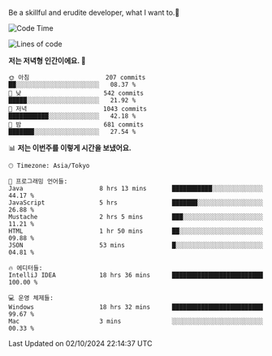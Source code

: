 Be a skillful and erudite developer, what I want to.👶

<!--START_SECTION:waka-->
![Code Time](http://img.shields.io/badge/Code%20Time-1%2C304%20hrs%2044%20mins-blue)

![Lines of code](https://img.shields.io/badge/%EC%A0%80%EB%8A%94%20%EC%97%AC%ED%83%9C%EA%B9%8C%EC%A7%80%20-880.5%20thousand%20%EC%A4%84%EC%9D%98%20%EC%BD%94%EB%93%9C%EB%A5%BC%20%EC%9E%91%EC%84%B1%ED%96%88%EC%96%B4%EC%9A%94.-blue)

**저는 저녁형 인간이에요. 🦉** 

```text
🌞 아침                     207 commits         ██░░░░░░░░░░░░░░░░░░░░░░░   08.37 % 
🌆 낮　                     542 commits         █████░░░░░░░░░░░░░░░░░░░░   21.92 % 
🌃 저녁                     1043 commits        ███████████░░░░░░░░░░░░░░   42.18 % 
🌙 밤　                     681 commits         ███████░░░░░░░░░░░░░░░░░░   27.54 % 
```


📊 **저는 이번주를 이렇게 시간을 보냈어요.** 

```text
🕑︎ Timezone: Asia/Tokyo

💬 프로그래밍 언어들: 
Java                     8 hrs 13 mins       ███████████░░░░░░░░░░░░░░   44.17 % 
JavaScript               5 hrs               ███████░░░░░░░░░░░░░░░░░░   26.88 % 
Mustache                 2 hrs 5 mins        ███░░░░░░░░░░░░░░░░░░░░░░   11.21 % 
HTML                     1 hr 50 mins        ██░░░░░░░░░░░░░░░░░░░░░░░   09.88 % 
JSON                     53 mins             █░░░░░░░░░░░░░░░░░░░░░░░░   04.81 % 

🔥 에디터들: 
IntelliJ IDEA            18 hrs 36 mins      █████████████████████████   100.00 % 

💻 운영 체제들: 
Windows                  18 hrs 32 mins      █████████████████████████   99.67 % 
Mac                      3 mins              ░░░░░░░░░░░░░░░░░░░░░░░░░   00.33 % 
```


 Last Updated on 02/10/2024 22:14:37 UTC
<!--END_SECTION:waka-->
